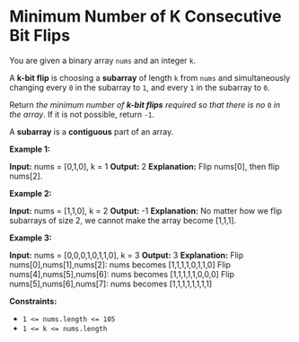 # Minimum Number of K Consecutive Bit Flips

You are given a binary array `nums` and an integer `k`.

A **k-bit flip** is choosing a **subarray** of length `k` from `nums` and simultaneously changing every `0` in the subarray to `1`, and every `1` in the subarray to `0`.

Return _the minimum number of **k-bit flips** required so that there is no_ `0` _in the array_. If it is not possible, return `-1`.

A **subarray** is a **contiguous** part of an array.

**Example 1:**

**Input:** nums = \[0,1,0\], k = 1
**Output:** 2
**Explanation:** Flip nums\[0\], then flip nums\[2\].

**Example 2:**

**Input:** nums = \[1,1,0\], k = 2
**Output:** -1
**Explanation:** No matter how we flip subarrays of size 2, we cannot make the array become \[1,1,1\].

**Example 3:**

**Input:** nums = \[0,0,0,1,0,1,1,0\], k = 3
**Output:** 3
**Explanation:** 
Flip nums\[0\],nums\[1\],nums\[2\]: nums becomes \[1,1,1,1,0,1,1,0\]
Flip nums\[4\],nums\[5\],nums\[6\]: nums becomes \[1,1,1,1,1,0,0,0\]
Flip nums\[5\],nums\[6\],nums\[7\]: nums becomes \[1,1,1,1,1,1,1,1\]

**Constraints:**

*   `1 <= nums.length <= 105`
*   `1 <= k <= nums.length`